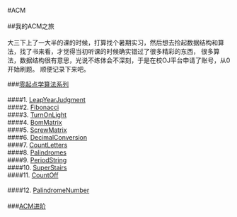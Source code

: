 #ACM<br><br>
##我的ACM之旅<br><br>
大三下上了一大半的课的时候，打算找个暑期实习，然后想去捡起数据结构和算法，找了书来看，才觉得当初听课的时候确实错过了很多精彩的东西，
很多算法，数据结构很有意思，光说不练体会不深刻，于是在校OJ平台申请了账号，从0开始刷题。
顺便记录下来吧。

###[零起点学算法系列](https://github.com/xlm7/ACM/tree/master/begin)<br><br>
####1. [LeapYearJudgment](https://github.com/xlm7/ACM/tree/master/begin/LeapYearJudgment)<br>
####2. [Fibonacci](https://github.com/xlm7/ACM/tree/master/begin/Fibonacci)<br>
####3. [TurnOnLight](https://github.com/xlm7/ACM/tree/master/begin/TurnOnLight)<br>
####4. [BomMatrix](https://github.com/xlm7/ACM/tree/master/begin/BomMatrix)<br>
####5. [ScrewMatrix](https://github.com/xlm7/ACM/tree/master/begin/ScrewMatrix)<br>
####6. [DecimalConversion](https://github.com/xlm7/ACM/tree/master/begin/DecimalConversion)<br>
####7. [CountLetters](https://github.com/xlm7/ACM/tree/master/begin/CountLetters)<br>
####8. [Palindromes](https://github.com/xlm7/ACM/tree/master/begin/Palindromes)<br>
####9. [PeriodString](https://github.com/xlm7/ACM/tree/master/begin/PeriodString)<br>
####10. [SuperStairs](https://github.com/xlm7/ACM/tree/master/begin/SuperStairs)<br>
####11. [CountOff](https://github.com/xlm7/ACM/tree/master/begin/CountOff)<br><br>
####12. [PalindromeNumber](https://github.com/xlm7/ACM/tree/master/begin/PalindromeNumber)<br><br>
###[ACM进阶](https://github.com/xlm7/ACM/tree/master/advance)<br><br>
